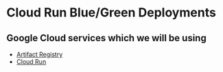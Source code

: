 # Cloud Run Blue/Green Deployments

## Google Cloud services which we will be using

- [Artifact Registry](https://cloud.google.com/artifact-registry)
- [Cloud Run](https://cloud.google.com/run)
